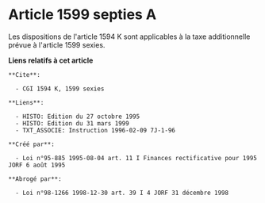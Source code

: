 # Article 1599 septies A

Les dispositions de l'article 1594 K sont applicables à la taxe additionnelle prévue à l'article 1599 sexies.

**Liens relatifs à cet article**

	**Cite**:

	  - CGI 1594 K, 1599 sexies

	**Liens**:

	  - HISTO: Edition du 27 octobre 1995
	  - HISTO: Edition du 31 mars 1999
	  - TXT_ASSOCIE: Instruction 1996-02-09 7J-1-96

	**Créé par**:

	  - Loi n°95-885 1995-08-04 art. 11 I Finances rectificative pour 1995 JORF 6 août 1995

	**Abrogé par**:

	  - Loi n°98-1266 1998-12-30 art. 39 I 4 JORF 31 décembre 1998
